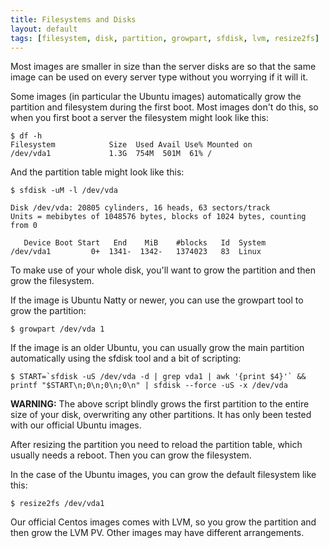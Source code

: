 ```yaml
---
title: Filesystems and Disks
layout: default
tags: [filesystem, disk, partition, growpart, sfdisk, lvm, resize2fs]
---
```


Most images are smaller in size than the server disks are so that the same image can be used on every server type without you worrying if it will it.

Some images (in particular the Ubuntu images) automatically grow the partition and filesystem during the first boot.  Most images don't do this, so when you first boot a server the filesystem might look like this:

    $ df -h
    Filesystem            Size  Used Avail Use% Mounted on
    /dev/vda1             1.3G  754M  501M  61% /

And the partition table might look like this:

    $ sfdisk -uM -l /dev/vda
    
    Disk /dev/vda: 20805 cylinders, 16 heads, 63 sectors/track
    Units = mebibytes of 1048576 bytes, blocks of 1024 bytes, counting from 0
    
       Device Boot Start   End    MiB    #blocks   Id  System
    /dev/vda1         0+  1341-  1342-   1374023   83  Linux

To make use of your whole disk, you'll want to grow the partition and
then grow the filesystem.

If the image is Ubuntu Natty or newer, you can use the growpart tool to grow the partition:

    $ growpart /dev/vda 1

If the image is an older Ubuntu, you can usually grow the main
partition automatically using the sfdisk tool and a bit of scripting:

    $ START=`sfdisk -uS /dev/vda -d | grep vda1 | awk '{print $4}'` && printf "$START\n;0\n;0\n;0\n" | sfdisk --force -uS -x /dev/vda

**WARNING:** The above script blindly grows the first partition to the
entire size of your disk, overwriting any other partitions. It has
only been tested with our official Ubuntu images.

After resizing the partition you need to reload the partition table,
which usually needs a reboot. Then you can grow the filesystem.

In the case of the Ubuntu images, you can grow the default filesystem
like this:

    $ resize2fs /dev/vda1

Our official Centos images comes with LVM, so you grow the partition
and then grow the LVM PV. Other images may have different
arrangements.
